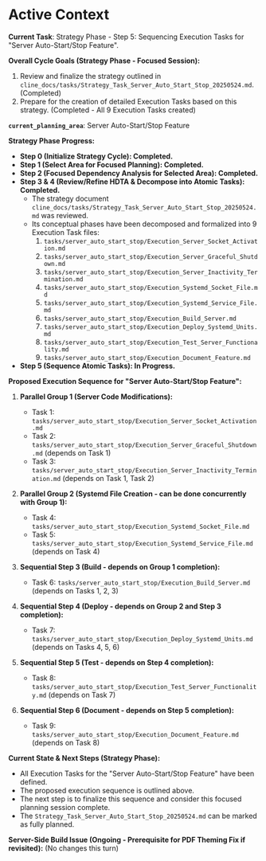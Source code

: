 # Active Context

**Current Task**: Strategy Phase - Step 5: Sequencing Execution Tasks for "Server Auto-Start/Stop Feature".

**Overall Cycle Goals (Strategy Phase - Focused Session):**
1.  Review and finalize the strategy outlined in `cline_docs/tasks/Strategy_Task_Server_Auto_Start_Stop_20250524.md`. (Completed)
2.  Prepare for the creation of detailed Execution Tasks based on this strategy. (Completed - All 9 Execution Tasks created)

**`current_planning_area`**: Server Auto-Start/Stop Feature

**Strategy Phase Progress:**
*   **Step 0 (Initialize Strategy Cycle): Completed.**
*   **Step 1 (Select Area for Focused Planning): Completed.**
*   **Step 2 (Focused Dependency Analysis for Selected Area): Completed.**
*   **Step 3 & 4 (Review/Refine HDTA & Decompose into Atomic Tasks): Completed.**
    *   The strategy document `cline_docs/tasks/Strategy_Task_Server_Auto_Start_Stop_20250524.md` was reviewed.
    *   Its conceptual phases have been decomposed and formalized into 9 Execution Task files:
        1.  `tasks/server_auto_start_stop/Execution_Server_Socket_Activation.md`
        2.  `tasks/server_auto_start_stop/Execution_Server_Graceful_Shutdown.md`
        3.  `tasks/server_auto_start_stop/Execution_Server_Inactivity_Termination.md`
        4.  `tasks/server_auto_start_stop/Execution_Systemd_Socket_File.md`
        5.  `tasks/server_auto_start_stop/Execution_Systemd_Service_File.md`
        6.  `tasks/server_auto_start_stop/Execution_Build_Server.md`
        7.  `tasks/server_auto_start_stop/Execution_Deploy_Systemd_Units.md`
        8.  `tasks/server_auto_start_stop/Execution_Test_Server_Functionality.md`
        9.  `tasks/server_auto_start_stop/Execution_Document_Feature.md`
*   **Step 5 (Sequence Atomic Tasks): In Progress.**

**Proposed Execution Sequence for "Server Auto-Start/Stop Feature":**

1.  **Parallel Group 1 (Server Code Modifications):**
    *   Task 1: `tasks/server_auto_start_stop/Execution_Server_Socket_Activation.md`
    *   Task 2: `tasks/server_auto_start_stop/Execution_Server_Graceful_Shutdown.md` (depends on Task 1)
    *   Task 3: `tasks/server_auto_start_stop/Execution_Server_Inactivity_Termination.md` (depends on Task 1, Task 2)

2.  **Parallel Group 2 (Systemd File Creation - can be done concurrently with Group 1):**
    *   Task 4: `tasks/server_auto_start_stop/Execution_Systemd_Socket_File.md`
    *   Task 5: `tasks/server_auto_start_stop/Execution_Systemd_Service_File.md` (depends on Task 4)

3.  **Sequential Step 3 (Build - depends on Group 1 completion):**
    *   Task 6: `tasks/server_auto_start_stop/Execution_Build_Server.md` (depends on Tasks 1, 2, 3)

4.  **Sequential Step 4 (Deploy - depends on Group 2 and Step 3 completion):**
    *   Task 7: `tasks/server_auto_start_stop/Execution_Deploy_Systemd_Units.md` (depends on Tasks 4, 5, 6)

5.  **Sequential Step 5 (Test - depends on Step 4 completion):**
    *   Task 8: `tasks/server_auto_start_stop/Execution_Test_Server_Functionality.md` (depends on Task 7)

6.  **Sequential Step 6 (Document - depends on Step 5 completion):**
    *   Task 9: `tasks/server_auto_start_stop/Execution_Document_Feature.md` (depends on Task 8)

**Current State & Next Steps (Strategy Phase):**
*   All Execution Tasks for the "Server Auto-Start/Stop Feature" have been defined.
*   The proposed execution sequence is outlined above.
*   The next step is to finalize this sequence and consider this focused planning session complete.
*   The `Strategy_Task_Server_Auto_Start_Stop_20250524.md` can be marked as fully planned.

**Server-Side Build Issue (Ongoing - Prerequisite for PDF Theming Fix if revisited):** (No changes this turn)
